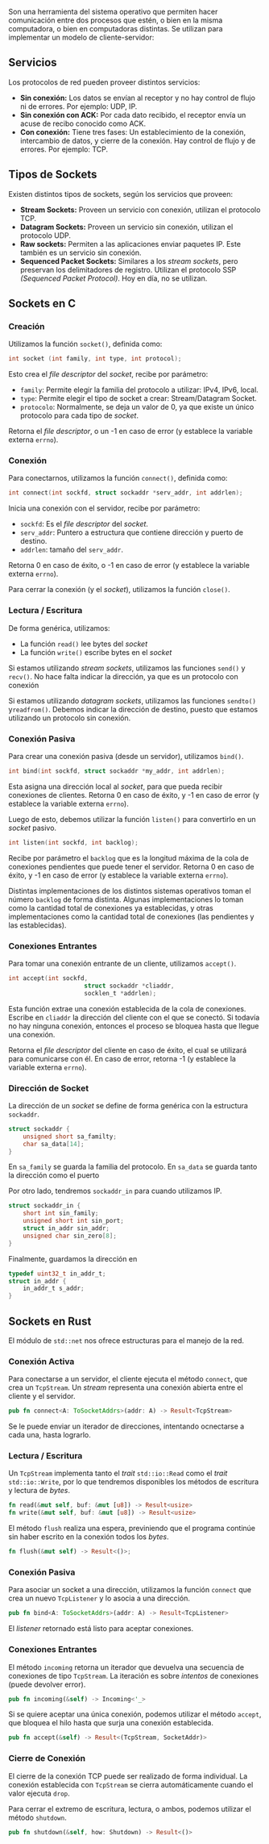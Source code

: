 Son una herramienta del sistema operativo que permiten hacer comunicación entre dos procesos que estén, o bien en la misma computadora, o bien en computadoras distintas. Se utilizan para implementar un modelo de cliente-servidor:

## Servicios

Los protocolos de red pueden proveer distintos servicios:

- **Sin conexión:** Los datos se envían al receptor y no hay control de flujo ni de errores. Por ejemplo: UDP, IP.
- **Sin conexión con ACK:** Por cada dato recibido, el receptor envía un acuse de recibo conocido como ACK.
- **Con conexión:** Tiene tres fases: Un establecimiento de la conexión, intercambio de datos, y cierre de la conexión. Hay control de flujo y de errores. Por ejemplo: TCP.

## Tipos de Sockets

Existen distintos tipos de sockets, según los servicios que proveen:

- **Stream Sockets:** Proveen un servicio con conexión, utilizan el protocolo TCP.
- **Datagram Sockets:** Proveen un servicio sin conexión, utilizan el protocolo UDP.
- **Raw sockets:** Permiten a las aplicaciones enviar paquetes IP. Este también es un servicio sin conexión.
- **Sequenced Packet Sockets:** Similares a los *stream sockets*, pero preservan los delimitadores de registro. Utilizan el protocolo SSP *(Sequenced Packet Protocol)*. Hoy en día, no se utilizan.

## Sockets en C

### Creación

Utilizamos la función `socket()`, definida como:

```C
int socket (int family, int type, int protocol);
```

Esto crea el *file descriptor* del *socket*, recibe por parámetro:

- `family`: Permite elegir la familia del protocolo a utilizar: IPv4, IPv6, local.
- `type`: Permite elegir el tipo de socket a crear: Stream/Datagram Socket.
- `protocolo`: Normalmente, se deja un valor de 0, ya que existe un único protocolo para cada tipo de *socket*.

Retorna el *file descriptor*, o un -1 en caso de error (y establece la variable externa `errno`).

### Conexión

Para conectarnos, utilizamos la función `connect()`, definida como:

```C
int connect(int sockfd, struct sockaddr *serv_addr, int addrlen);
```

Inicia una conexión con el servidor, recibe por parámetro:

- `sockfd`: Es el *file descriptor* del *socket*.
- `serv_addr`: Puntero a estructura que contiene dirección y puerto de destino.
- `addrlen`: tamaño del `serv_addr`.

Retorna 0 en caso de éxito, o -1 en caso de error (y establece la variable externa `errno`).

Para cerrar la conexión (y el *socket*), utilizamos la función `close()`.

### Lectura / Escritura

De forma genérica, utilizamos:

- La función `read()` lee bytes del *socket*
- La función `write()` escribe bytes en el *socket*

Si estamos utilizando *stream sockets*, utilizamos las funciones `send()` y `recv()`. No hace falta indicar la dirección, ya que es un protocolo con conexión

Si estamos utilizando *datagram sockets*, utilizamos las funciones `sendto()` y`readfrom()`. Debemos indicar la dirección de destino, puesto que estamos utilizando un protocolo sin conexión.

### Conexión Pasiva

Para crear una conexión pasiva (desde un servidor), utilizamos `bind()`.

```c
int bind(int sockfd, struct sockaddr *my_addr, int addrlen);
```

Esta asigna una dirección local al *socket*, para que pueda recibir conexiones de clientes. Retorna 0 en caso de éxito, y -1 en caso de error (y establece la variable externa `errno`).

Luego de esto, debemos utilizar la función `listen()` para convertirlo en un *socket* pasivo.

```c
int listen(int sockfd, int backlog);
```

Recibe por parámetro el `backlog` que es la longitud máxima de la cola de conexiones pendientes que puede tener el servidor. Retorna 0 en caso de éxito, y -1 en caso de error (y establece la variable externa `errno`).

Distintas implementaciones de los distintos sistemas operativos toman el número `backlog` de forma distinta. Algunas implementaciones lo toman como la cantidad total de conexiones ya establecidas, y otras implementaciones como la cantidad total de conexiones (las pendientes y las establecidas).

### Conexiones Entrantes

Para tomar una conexión entrante de un cliente, utilizamos `accept()`.

```C
int accept(int sockfd, 
					 struct sockaddr *cliaddr, 
					 socklen_t *addrlen);
```

Esta función extrae una conexión establecida de la cola de conexiones. Escribe en `cliaddr` la dirección del cliente con el que se conectó. Si todavía no hay ninguna conexión, entonces el proceso se bloquea hasta que llegue una conexión.

Retorna el *file descriptor* del cliente en caso de éxito, el cual se utilizará para comunicarse con él. En caso de error, retorna -1 (y establece la variable externa `errno`).

### Dirección de Socket

La dirección de un *socket* se define de forma genérica con la estructura `sockaddr`.

```C
struct sockaddr {
	unsigned short sa_familty;
	char sa_data[14];
}
```

En `sa_family` se guarda la familia del protocolo. En `sa_data` se guarda tanto la dirección como el puerto

Por otro lado, tendremos `sockaddr_in` para cuando utilizamos IP.

```C
struct sockaddr_in {
	short int sin_family;
	unsigned short int sin_port;
	struct in_addr sin_addr;
	unsigned char sin_zero[8];
}
```

Finalmente, guardamos la dirección en

```C
typedef uint32_t in_addr_t;
struct in_addr {
	in_addr_t s_addr;
}
```

## Sockets en Rust

El módulo de `std::net` nos ofrece estructuras para el manejo de la red.

### Conexión Activa

Para conectarse a un servidor, el cliente ejecuta el método `connect`, que crea un `TcpStream`. Un *stream* representa una conexión abierta entre el cliente y el servidor.

```Rust
pub fn connect<A: ToSocketAddrs>(addr: A) -> Result<TcpStream>
```

Se le puede enviar un iterador de direcciones, intentando ocnectarse a cada una, hasta lograrlo.

### Lectura / Escritura

Un `TcpStream` implementa tanto el *trait* `std::io::Read` como el *trait* `std::io::Write`, por lo que tendremos disponibles los métodos de escritura y lectura de *bytes*.

```Rust
fn read(&mut self, buf: &mut [u8]) -> Result<usize>
fn write(&mut self, buf: &mut [u8]) -> Result<usize>
```

El método `flush` realiza una espera, previniendo que el programa continúe sin haber escrito en la conexión todos los *bytes*.

```Rust
fn flush(&mut self) -> Result<()>;
```

### Conexión Pasiva

Para asociar un socket a una dirección, utilizamos la función `connect` que crea un nuevo `TcpListener` y lo asocia a una dirección.

```Rust
pub fn bind<A: ToSocketAddrs>(addr: A) -> Result<TcpListener>
```

El *listener* retornado está listo para aceptar conexiones.

### Conexiones Entrantes

El método `incoming` retorna un iterador que devuelva una secuencia de conexiones de tipo `TcpStream`. La iteración es sobre *intentos* de conexiones (puede devolver error).

```Rust
pub fn incoming(&self) -> Incoming<'_>
```

Si se quiere aceptar una única conexión, podemos utilizar el método `accept`, que bloquea el hilo hasta que surja una conexión establecida.

```Rust
pub fn accept(&self) -> Result<(TcpStream, SocketAddr)>
```

### Cierre de Conexión

El cierre de la conexión TCP puede ser realizado de forma individual. La conexión establecida con `TcpStream` se cierra automáticamente cuando el valor ejecuta `drop`.

Para cerrar el extremo de escritura, lectura, o ambos, podemos utilizar el método `shutdown`.

```Rust
pub fn shutdown(&self, how: Shutdown) -> Result<()>
```
 